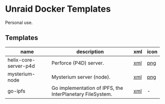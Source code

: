 # Unraid Docker Templates

Personal use.

## Templates

| name | description | xml | icon |
| --- | --- | --- | --- |
| helix-core-server-p4d | Perforce (P4D) server. | [xml](/templates/helix-core-server-p4d.xml) | [png](/icons/helix-core-server-p4d.png) |
| mysterium-node | Mysterium server (node). | [xml](/templates/mysterium-node.xml) | [png](/icons/mysterium-node.png) |
| go-ipfs | Go implementation of IPFS, the InterPlanetary FileSystem. | [xml](/templates/go-ipfs.xml) | - |